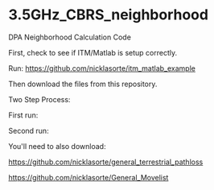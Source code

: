 # 3.5GHz_CBRS_neighborhood
DPA Neighborhood Calculation Code



First, check to see if ITM/Matlab is setup correctly.

Run: https://github.com/nicklasorte/itm_matlab_example


Then download the files from this repository.

Two Step Process:

First run:



Second run: 



You'll need to also download:

https://github.com/nicklasorte/general_terrestrial_pathloss

https://github.com/nicklasorte/General_Movelist
